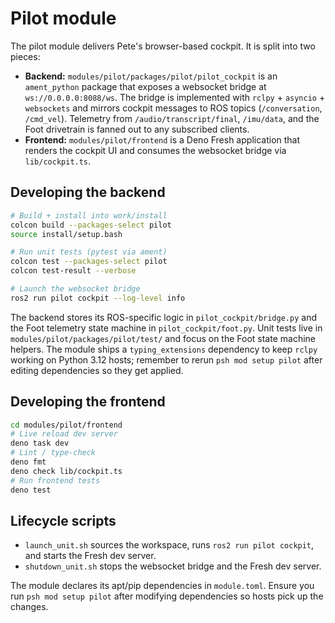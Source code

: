 # Pilot module

The pilot module delivers Pete's browser-based cockpit. It is split into two pieces:

- **Backend:** `modules/pilot/packages/pilot/pilot_cockpit` is an `ament_python` package that exposes a websocket bridge at `ws://0.0.0.0:8088/ws`. The bridge is implemented with `rclpy` + `asyncio` + `websockets` and mirrors cockpit messages to ROS topics (`/conversation`, `/cmd_vel`). Telemetry from `/audio/transcript/final`, `/imu/data`, and the Foot drivetrain is fanned out to any subscribed clients.
- **Frontend:** `modules/pilot/frontend` is a Deno Fresh application that renders the cockpit UI and consumes the websocket bridge via `lib/cockpit.ts`.

## Developing the backend

```bash
# Build + install into work/install
colcon build --packages-select pilot
source install/setup.bash

# Run unit tests (pytest via ament)
colcon test --packages-select pilot
colcon test-result --verbose

# Launch the websocket bridge
ros2 run pilot cockpit --log-level info
```

The backend stores its ROS-specific logic in `pilot_cockpit/bridge.py` and the Foot telemetry state machine in `pilot_cockpit/foot.py`. Unit tests live in `modules/pilot/packages/pilot/test/` and focus on the Foot state machine helpers. The module ships a `typing_extensions` dependency to keep `rclpy` working on Python 3.12 hosts; remember to rerun `psh mod setup pilot` after editing dependencies so they get applied.

## Developing the frontend

```bash
cd modules/pilot/frontend
# Live reload dev server
deno task dev
# Lint / type-check
deno fmt
deno check lib/cockpit.ts
# Run frontend tests
deno test
```

## Lifecycle scripts

- `launch_unit.sh` sources the workspace, runs `ros2 run pilot cockpit`, and starts the Fresh dev server.
- `shutdown_unit.sh` stops the websocket bridge and the Fresh dev server.

The module declares its apt/pip dependencies in `module.toml`. Ensure you run `psh mod setup pilot` after modifying dependencies so hosts pick up the changes.
